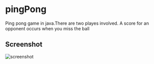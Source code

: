 # pingPong
Ping pong game in java.There are two playes involved. A score for an opponent occurs when you miss the ball 

## Screenshot
![screenshot](pingPong/Screenshot/screenshot.jpg)

